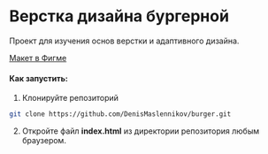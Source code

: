 # Верстка дизайна бургерной

Проект для изучения основ верстки и адаптивного дизайна. 

[Макет в Фигме](https://www.figma.com/design/6igfiFamoeTa7zlR5wDUZq/%D0%91%D1%83%D1%80%D0%B3%D0%B5%D1%80%D0%BD%D0%B0%D1%8F?node-id=1-2&t=Av1vDwNdB09fDyRe-1)

#### Как запустить:  
1. Клонируйте репозиторий 
```bash
git clone https://github.com/DenisMaslennikov/burger.git
```
2. Откройте файл **index.html** из директории репозитория любым браузером. 
